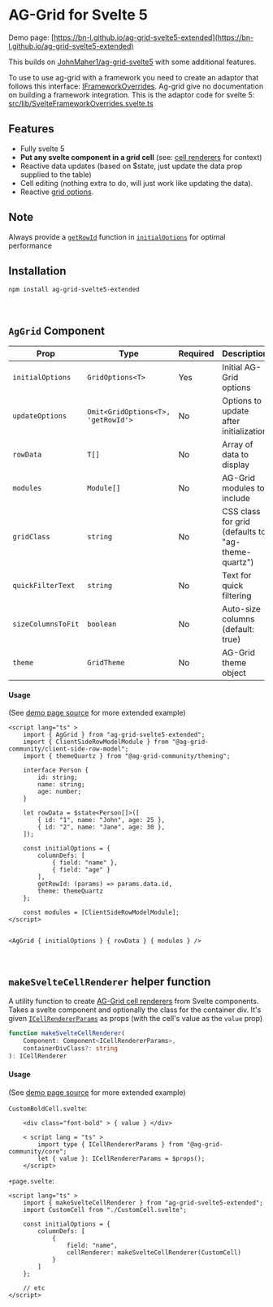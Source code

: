 # AG-Grid for Svelte 5

Demo page: [https://bn-l.github.io/ag-grid-svelte5-extended](https://bn-l.github.io/ag-grid-svelte5-extended)

This builds on [JohnMaher1/ag-grid-svelte5](https://github.com/JohnMaher1/ag-grid-svelte5) with some additional features.

To use to use ag-grid with a framework you need to create an adaptor that follows this interface: [IFrameworkOverrides](https://github.com/ag-grid/ag-grid/blob/424be7dcadf9b964056ee8c451af9b041ce8877a/packages/ag-grid-community/src/interfaces/iFrameworkOverrides.ts#L7). Ag-grid give no documentation on building a framework integration. This is the adaptor code for svelte 5: [src/lib/SvelteFrameworkOverrides.svelte.ts](src/lib/SvelteFrameworkOverrides.svelte.ts)


## Features

- Fully svelte 5
- **Put any svelte component in a grid cell** (see: [cell renderers](https://www.ag-grid.com/javascript-data-grid/component-cell-renderer/) for context)
- Reactive data updates (based on $state, just update the data prop supplied to the table)
- Cell editing (nothing extra to do, will just work like updating the data).
- Reactive [grid options](https://www.ag-grid.com/javascript-data-grid/grid-options/).

## Note

Always provide a [`getRowId`](https://www.ag-grid.com/javascript-data-grid/grid-options/#reference-rowModels-getRowId) function in [`initialOptions`](https://www.ag-grid.com/javascript-data-grid/grid-options/) for optimal performance

## Installation

```bash
npm install ag-grid-svelte5-extended
```

<br />

## `AgGrid` Component

| Prop | Type | Required | Description |
|------|------|----------|-------------|
| `initialOptions` | `GridOptions<T>` | Yes | Initial AG-Grid options |
| `updateOptions` | `Omit<GridOptions<T>, 'getRowId'>` | No | Options to update after initialization |
| `rowData` | `T[]` | No | Array of data to display |
| `modules` | `Module[]` | No | AG-Grid modules to include |
| `gridClass` | `string` | No | CSS class for grid (defaults to "ag-theme-quartz") |
| `quickFilterText` | `string` | No | Text for quick filtering |
| `sizeColumnsToFit` | `boolean` | No | Auto-size columns (default: true) |
| `theme` | `GridTheme` | No | AG-Grid theme object |


#### Usage

(See [demo page source](src/routes/+page.svelte) for more extended example)

```svelte
<script lang="ts" >
    import { AgGrid } from "ag-grid-svelte5-extended";
    import { ClientSideRowModelModule } from "@ag-grid-community/client-side-row-model";
    import { themeQuartz } from "@ag-grid-community/theming";

    interface Person {
        id: string;
        name: string;
        age: number;
    }

    let rowData = $state<Person[]>([
        { id: "1", name: "John", age: 25 },
        { id: "2", name: "Jane", age: 30 },
    ]);

    const initialOptions = {
        columnDefs: [
            { field: "name" },
            { field: "age" }
        ],
        getRowId: (params) => params.data.id,
        theme: themeQuartz
    };

    const modules = [ClientSideRowModelModule];
</script>


<AgGrid { initialOptions } { rowData } { modules } />
```

<br />

## `makeSvelteCellRenderer` helper function

A utility function to create [AG-Grid cell renderers](https://www.ag-grid.com/javascript-data-grid/component-cell-renderer/) from Svelte components. Takes a svelte component and optionally the class for the container div. It's given [`ICellRendererParams`](https://www.ag-grid.com/javascript-data-grid/component-cell-renderer/#:~:text=The%20provided%20props%20(interface%20ICellRendererParams)%20are%3A) as props (with the cell's value as the `value` prop)

```typescript
function makeSvelteCellRenderer(
    Component: Component<ICellRendererParams>,
    containerDivClass?: string
): ICellRenderer
```

#### Usage

(See [demo page source](src/routes/+page.svelte) for more extended example)

`CustomBoldCell.svelte`:

```svelte
    <div class="font-bold" > { value } </div>

    < script lang = "ts" >
        import type { ICellRendererParams } from "@ag-grid-community/core";
        let { value }: ICellRendererParams = $props();
    </script>
```
`+page.svelte`:

```svelte
<script lang="ts" >
    import { makeSvelteCellRenderer } from "ag-grid-svelte5-extended";
    import CustomCell from "./CustomCell.svelte";

    const initialOptions = {
        columnDefs: [
            {
                field: "name",
                cellRenderer: makeSvelteCellRenderer(CustomCell)
            }
        ]
    };

    // etc
</script>
```



